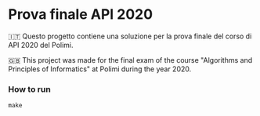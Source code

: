 # Prova finale API 2020

🇮🇹 Questo progetto contiene una soluzione per la prova finale del corso di API 2020 del Polimi.

🇬🇧 This project was made for the final exam of the course "Algorithms and Principles of Informatics" at Polimi during the year 2020.


### How to run

```
make
```
